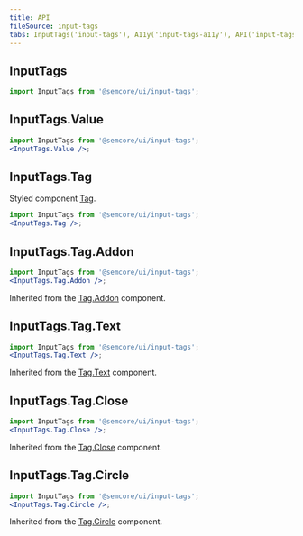 ```yaml
---
title: API
fileSource: input-tags
tabs: InputTags('input-tags'), A11y('input-tags-a11y'), API('input-tags-api'), Example('input-tags-code'), Changelog('input-tags-changelog')
---
```


## InputTags

```jsx
import InputTags from '@semcore/ui/input-tags';
```

<TypesView type="InputTagsProps" :types={...types} />

## InputTags.Value

```jsx
import InputTags from '@semcore/ui/input-tags';
<InputTags.Value />;
```

<TypesView type="InputTagsValueProps" :types={...types} />

## InputTags.Tag

Styled component [Tag](/components/tag/).

```jsx
import InputTags from '@semcore/ui/input-tags';
<InputTags.Tag />;
```

<TypesView type="InputTagsTagProps" :types={...types} />

## InputTags.Tag.Addon

```jsx
import InputTags from '@semcore/ui/input-tags';
<InputTags.Tag.Addon />;
```

Inherited from the [Tag.Addon](/components/tag/tag-api/#a5b4f0) component.

## InputTags.Tag.Text

```jsx
import InputTags from '@semcore/ui/input-tags';
<InputTags.Tag.Text />;
```

Inherited from the [Tag.Text](/components/tag/tag-api/#a49c29) component.

## InputTags.Tag.Close

```jsx
import InputTags from '@semcore/ui/input-tags';
<InputTags.Tag.Close />;
```

Inherited from the [Tag.Close](/components/tag/tag-api/#a871eb) component.

## InputTags.Tag.Circle

```jsx
import InputTags from '@semcore/ui/input-tags';
<InputTags.Tag.Circle />;
```

Inherited from the [Tag.Circle](/components/tag/tag-api/#a701f6) component.

<script setup>import { data as types } from '@types.data.ts';</script>